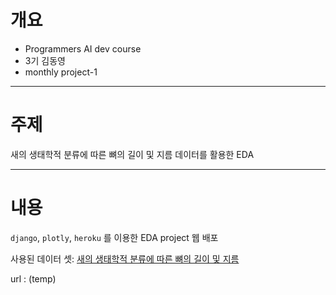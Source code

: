 # 개요

* Programmers AI dev course
* 3기 김동영
* monthly project-1

---

# 주제

새의 생태학적 분류에 따른 뼈의 길이 및 지름 데이터를 활용한 EDA

---

# 내용

`django`, `plotly`, `heroku` 를 이용한 EDA project 웹 배포

사용된 데이터 셋: [새의 생태학적 분류에 따른 뼈의 길이 및 지름](https://www.kaggle.com/zhangjuefei/birds-bones-and-living-habits/)

url : (temp)
